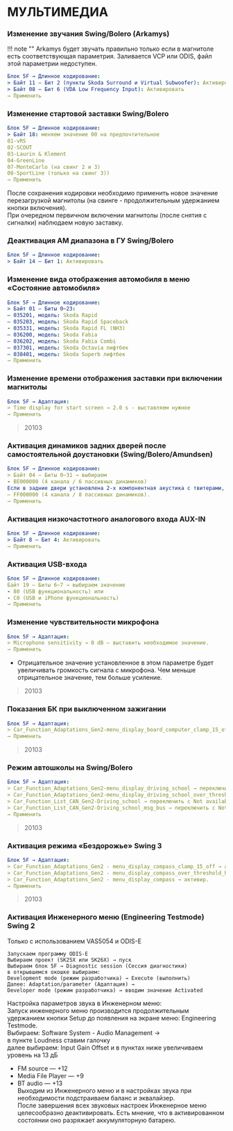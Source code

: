 # МУЛЬТИМЕДИА

### Изменение звучания Swing/Bolero (Arkamys)
!!! note ""
    Arkamys будет звучать правильно только если в магнитоле есть соответствующая параметрия. Заливается VCP или ODIS, файл этой параметрии недоступен.

``` yaml
Блок 5F → Длинное кодирование:
> Байт 11 – Бит 2 (пункты Skoda Surround и Virtual Subwoofer): Активировать
> Байт 08 – Бит 6 (VDA Low Frequency Input): Активировать
→ Применить
```

### Изменение стартовой заставки Swing/Bolero
``` yaml
Блок 5F → Длинное кодирование:
> Байт 18: меняем значение 00 на предпочтительное
01-vRS
02-SCOUT
03-Laurin & Klement
04-GreenLine
07-MonteCarlo (на свинг 2 и 3)
08-SportLine (только на свинг 3))
→ Применить
```
После сохранения кодировки необходимо применить новое значение перезагрузкой магнитолы (на свинге - продолжительным удержанием кнопки включения).  
При очередном первичном включении магнитолы (после снятия с сигналки) наблюдаем новую заставку.

### Деактивация AM диапазона в ГУ Swing/Bolero
``` yaml
Блок 5F → Длинное кодирование:
> Байт 14 – Бит 1: Активировать
```

### Изменение вида отображения автомобиля в меню «Состояние автомобиля»
``` yaml
Блок 5F → Длинное кодирование:
> Байт 01 – Биты 0~23:
– 035201, модель: Skoda Rapid
– 035203, модель: Skoda Rapid Spaceback
- 035331, модель: Skoda Rapid FL (NH3)
– 036200, модель: Skoda Fabia
– 036202, модель: Skoda Fabia Combi
– 037301, модель: Skoda Octavia лифтбек
– 038401, модель: Skoda Superb лифтбек
→ Применить
```

### Изменение времени отображения заставки при включении магнитолы
``` yaml
Блок 5F → Адаптация:
> Time display for start screen → 2.0 s - выставляем нужное
→ Применить
```
> 20103

### Активация динамиков задних дверей после самостоятельной доустановки (Swing/Bolero/Amundsen)
``` yaml
Блок 5F → Длинное кодирование:
> Байт 04 – Биты 0~31 → выбираем
- ВЕ000000 (4 канала / 6 пассивных динамиков)
Если в задние двери установлена 2-х компонентная акустика с твитерами, соответственно выбираем:
— FF000000 (4 канала / 8 пассивных динамиков).
→ Применить
```

### Активация низкочастотного аналогового входа AUX-IN
``` yaml
Блок 5F → Длинное кодирование:
> Байт 8 – Бит 4: Активировать
→ Применить
```

### Активация USB-входа
``` yaml
Блок 5F → Длинное кодирование:
Байт 19 – Биты 6~7 → выбираем значение
- 80 (USB функциональность) или
- С0 (USB и iPhone функциональность)
→ Применить
```

### Изменение чувствительности микрофона
``` yaml
Блок 5F → Адаптация:
> Microphone sensitivity → 0 dB – выставить необходимое значение.
→ Применить
```
* Отрицательное значение установленное в этом параметре будет увеличивать громкость сигнала с микрофона. Чем меньше отрицательное значение, тем больше усиление.
> 20103

### Показания БК при выключенном зажигании
``` yaml
Блок 5F → Адаптация:
> Car_Function_Adaptations_Gen2-menu_display_board_computer_clamp_15_off → переключить с not activated, на activated
→ Применить
```
> 20103

### Режим автошколы на Swing/Bolero
``` yaml
Блок 5F → Адаптация:
> Car_Function_Adaptations_Gen2-menu_display_driving_school → переключить с not activated на activated
> Car_Function_Adaptations_Gen2-menu_display_driving_school_over_threshold_high → переключить с not activated на activated
> Car_Function_List_CAN_Gen2-Driving_school → переключить с Not available на available
> Car_Function_List_CAN_Gen2-Driving_school_msg_bus → переключить с Not available на Comfort data bus
→ Применить
```
> 20103

### Активация режима «Бездорожье» Swing 3
``` yaml
Блок 5F → Адаптация:
> Car_Function_Adaptations_Gen2 - menu_display_compass_clamp_15_off → активир.
> Car_Function_Adaptations_Gen2 - menu_display_compass_over_threshold_high → активир.
> Car_Function_Adaptations_Gen2 - menu_display_compass → активир.
→ Применить
```
> 20103

### Активация Инженерного меню (Engineering Testmode) Swing 2
Только с использованием VAS5054 и ODIS-E
```
Запускаем программу ODIS-E
Выбираем проект (SK25X или SK26X) → пуск
Выбираем блок 5F → Diagnostic session (Сессия диагностики)
в открывшемся окошке выбираем:
Development mode (режим разработчика) → Execute (выполнить)
Далее: Adaptation/parameter (Адаптация) →
Developer mode (режим разработчика) → вводим значение Activated
```
Настройка параметров звука в Инженерном меню:  
Запуск инженерного меню производится продолжительным удержанием кнопки Setup до появления на экране меню: Engineering Testmode.   
Выбираем: Software System - Audio Management →   
в пункте Loudness ставим галочку   
далее выбираем: Input Gain Offset и в пунктах ниже увеличиваем уровень на 13 дБ   
* FM source — +12   
* Media File Player — +9   
* BT audio — +13   
Выходим из Инженерного меню и в настройках звука при необходимости подстраиваем баланс и эквалайзер.   
После завершения всех звуковых настроек Инженерное меню целесообразно деактивировать. Есть мнение, что в активированном состоянии оно разряжает аккумуляторную батарею.